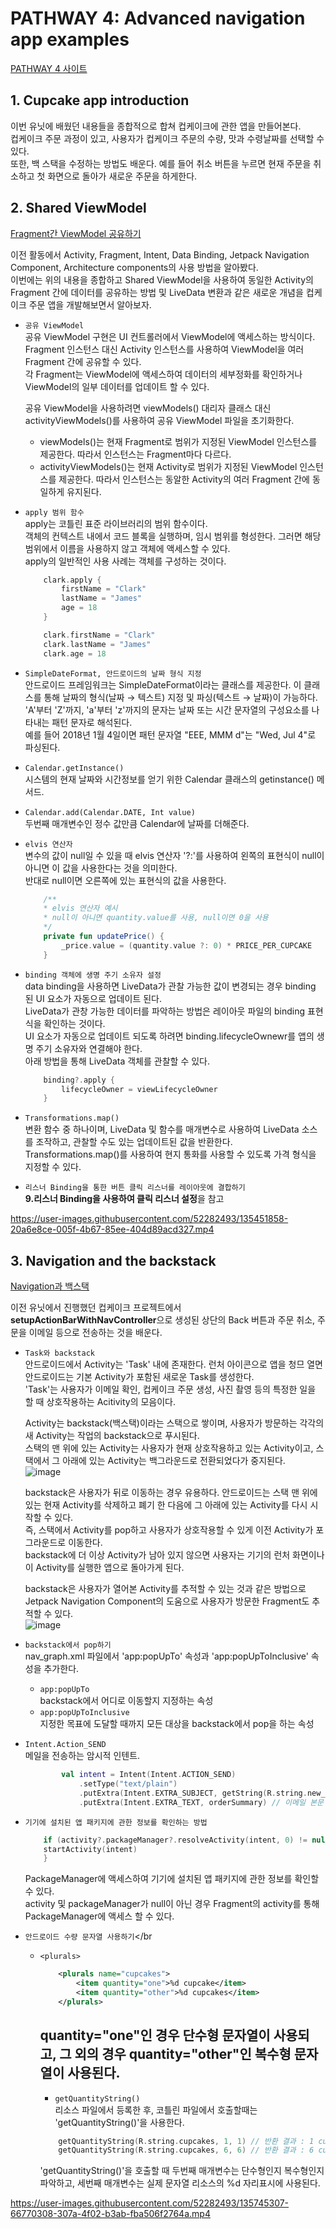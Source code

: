 # PATHWAY 4: Advanced navigation app examples
[PATHWAY 4 사이트](https://developer.android.com/courses/pathways/android-basics-kotlin-unit-3-pathway-4)

## 1. Cupcake app introduction
이번 유닛에 배웠던 내용들을 종합적으로 합쳐 컵케이크에 관한 앱을 만들어본다.</br>
컵케이크 주문 과정이 있고, 사용자가 컵케이크 주문의 수량, 맛과 수령날짜를 선택할 수 있다.</br>
또한, 백 스택을 수정하는 방법도 배운다. 예를 들어 취소 버튼을 누르면 현재 주문을 취소하고 첫 화면으로 돌아가 새로운 주문을 하게한다.

## 2. Shared ViewModel
[Fragment간 ViewModel 공유하기](https://developer.android.com/codelabs/basic-android-kotlin-training-shared-viewmodel?continue=https%3A%2F%2Fdeveloper.android.com%2Fcourses%2Fpathways%2Fandroid-basics-kotlin-unit-3-pathway-4%23codelab-https%3A%2F%2Fdeveloper.android.com%2Fcodelabs%2Fbasic-android-kotlin-training-shared-viewmodel#0)

이전 활동에서 Activity, Fragment, Intent, Data Binding, Jetpack Navigation Component, Architecture components의 사용 방법을 알아봤다.</br>
이번에는 위의 내용을 종합하고 Shared ViewModel을 사용하여 동일한 Activity의 Fragment 간에 데이터를 공유하는 방법 및 LiveData 변환과 같은 새로운 개념을 컵케이크 주문 앱을 개발해보면서 알아보자.


- `공유 ViewModel`</br>
    공유 ViewModel 구현은 UI 컨트롤러에서 ViewModel에 액세스하는 방식이다.</br>
    Fragment 인스턴스 대신 Activity 인스턴스를 사용하여 ViewModel을 여러 Fragment 간에 공유할 수 있다.</br>
    각 Fragment는 ViewModel에 액세스하여 데이터의 세부정화를 확인하거나 ViewModel의 일부 데이터를 업데이트 할 수 있다.

    공유 ViewModel을 사용하려면 viewModels() 대리자 클래스 대신 activityViewModels()를 사용하여 공유 ViewModel 파일을 초기화한다.
    - viewModels()는 현재 Fragment로 범위가 지정된 ViewModel 인스턴스를 제공한다. 따라서 인스턴스는 Fragment마다 다르다.
    - activityViewModels()는 현재 Activity로 범위가 지정된 ViewModel 인스턴스를 제공한다. 따라서 인스턴스는 동알한 Activity의 여러 Fragment 간에 동일하게 유지된다.

- `apply 범위 함수`</br>
    apply는 코틀린 표준 라이브러리의 범위 함수이다.</br>
    객체의 컨텍스트 내에서 코드 블록을 실행하며, 임시 범위를 형성한다. 그러면 해당 범위에서 이름을 사용하지 않고 객체에 액세스할 수 있다.</br>
    apply의 일반적인 사용 사례는 객체를 구성하는 것이다.

    ```kotlin
        clark.apply {
            firstName = "Clark"
            lastName = "James"
            age = 18
        }

        clark.firstName = "Clark"
        clark.lastName = "James"
        clark.age = 18
    ```

- `SimpleDateFormat, 안드로이드의 날짜 형식 지정`</br>
    안드로이드 프레임워크는 SimpleDateFormat이라는 클래스를 제공한다. 이 클래스를 통해 날짜의 형식(날짜 → 텍스트) 지정 및 파싱(텍스트 → 날짜)이 가능하다.</br>
    'A'부터 'Z'까지, 'a'부터 'z'까지의 문자는 날짜 또는 시간 문자열의 구성요소를 나타내는 패턴 문자로 해석된다.</br>
    예를 들어 2018년 1월 4일이면 패턴 문자열 "EEE, MMM d"는 "Wed, Jul 4"로 파싱된다.

- `Calendar.getInstance()`</br>
    시스템의 현재 날짜와 시간정보를 얻기 위한 Calendar 클래스의 getinstance() 메서드.

- `Calendar.add(Calendar.DATE, Int value)`</br>
    두번째 매개변수인 정수 값만큼 Calendar에 날짜를 더해준다.

- `elvis 연산자`</br>
    변수의 값이 null일 수 있을 때 elvis 연산자 '?:'를 사용하여 왼쪽의 표현식이 null이 아니면 이 값을 사용한다는 것을 의미한다.</br>
    반대로 null이면 오른쪽에 있는 표현식의 값을 사용한다.</br>
    ```kotlin
        /**
        * elvis 연산자 예시
        * null이 아니면 quantity.value를 사용, null이면 0을 사용
        */
        private fun updatePrice() {
            _price.value = (quantity.value ?: 0) * PRICE_PER_CUPCAKE
        }
    ```

- `binding 객체에 생명 주기 소유자 설정`</br>
    data binding을 사용하면 LiveData가 관찰 가능한 값이 변경되는 경우 binding 된 UI 요소가 자동으로 업데이트 된다.</br>
    LiveData가 관창 가능한 데이터를 파악하는 방법은 레이아웃 파일의 binding 표현식을 확인하는 것이다.</br>
    UI 요소가 자동으로 업데이트 되도록 하려면 binding.lifecycleOwnewr를 앱의 생명 주기 소유자와 연결해야 한다.</br>
    아래 방법을 통해 LiveData 객체를 관찰할 수 있다.
    ```kotlin
        binding?.apply {
            lifecycleOwner = viewLifecycleOwner
        }
    ```

- `Transformations.map()`</br>
    변환 함수 중 하나이며, LiveData 및 함수를 매개변수로 사용하여 LiveData 소스를 조작하고, 관찰할 수도 있는 업데이트된 값을 반환한다.</br>
    Transformations.map()를 사용하여 현지 통화를 사용할 수 있도록 가격 형식을 지정할 수 있다.

- `리스너 Binding을 통한 버튼 클릭 리스너를 레이아웃에 결합하기`</br>
    **9.리스너 Binding을 사용하여 클릭 리스너 설정**을 참고

https://user-images.githubusercontent.com/52282493/135451858-20a6e8ce-005f-4b67-85ee-404d89acd327.mp4


## 3. Navigation and the backstack
[Navigation과 백스택](https://developer.android.com/codelabs/basic-android-kotlin-training-navigation-backstack?continue=https%3A%2F%2Fdeveloper.android.com%2Fcourses%2Fpathways%2Fandroid-basics-kotlin-unit-3-pathway-4%23codelab-https%3A%2F%2Fdeveloper.android.com%2Fcodelabs%2Fbasic-android-kotlin-training-navigation-backstack#0)

이전 유닛에서 진행했던 컵케이크 프로젝트에서 **setupActionBarWithNavController**으로 생성된 상단의 Back 버튼과 주문 취소, 주문을 이메일 등으로 전송하는 것을 배운다.

- `Task와 backstack`</br>
    안드로이드에서 Activity는 'Task' 내에 존재한다. 런처 아이콘으로 앱을 청므 열면 안드로이드는 기본 Activity가 포함된 새로운 Task를 생성한다.</br>
    'Task'는 사용자가 이메일 확인, 컵케이크 주문 생성, 사진 촬영 등의 특정한 일을 할 때 상호작용하는 Acitivity의 모음이다.

    Activity는 backstack(백스택)이라는 스택으로 쌓이며, 사용자가 방문하는 각각의 새 Activity는 작업의 backstack으로 푸시된다.</br>
    스택의 맨 위에 있는 Activity는 사용자가 현재 상호작용하고 있는 Activity이고, 스택에서 그 아래에 있는 Activity는 백그라운드로 전환되었다가 중지된다.</br>
    ![image](https://user-images.githubusercontent.com/52282493/135725577-c18f5338-24a6-4257-b0ba-c7a908d9dbac.png)

    backstack은 사용자가 뒤로 이동하는 경우 유용하다. 안드로이드는 스택 맨 위에 있는 현재 Activity를 삭제하고 폐기 한 다음에 그 아래에 있는 Activity를 다시 시작할 수 있다.</br>
    즉, 스택에서 Activity를 pop하고 사용자가 상호작용할 수 있게 이전 Activity가 포그라운드로 이동한다.</br>
    backstack에 더 이상 Activity가 남아 있지 않으면 사용자는 기기의 런처 화면이나 이 Activity를 실행한 앱으로 돌아가게 된다.

    backstack은 사용자가 열어본 Activity를 추적할 수 있는 것과 같은 방법으로 Jetpack Navigation Component의 도움으로 사용자가 방문한 Fragment도 추적할 수 있다.</br>
    ![image](https://user-images.githubusercontent.com/52282493/135725923-c6227e07-65a0-4210-8945-77edc48ef0b7.png)

- `backstack에서 pop하기`</br>
    nav_graph.xml 파일에서 'app:popUpTo' 속성과 'app:popUpToInclusive' 속성을 추가한다.</br>
    - `app:popUpTo`</br>
        backstack에서 어디로 이동할지 지정하는 속성
    - `app:popUpToInclusive`</br>
        지정한 목표에 도달할 때까지 모든 대상을 backstack에서 pop을 하는 속성

- `Intent.Action_SEND`</br>
    메일을 전송하는 암시적 인텐트.</br>
    ```kotlin
            val intent = Intent(Intent.ACTION_SEND)
                .setType("text/plain")
                .putExtra(Intent.EXTRA_SUBJECT, getString(R.string.new_cupcake_order)) // 이메일 제목
                .putExtra(Intent.EXTRA_TEXT, orderSummary) // 이메일 본문
    ```

- `기기에 설치된 앱 패키지에 관한 정보를 확인하는 방법`</br>
    ```kotlin
        if (activity?.packageManager?.resolveActivity(intent, 0) != null) {
        startActivity(intent)
        }
    ```
    PackageManager에 액세스하여 기기에 설치된 앱 패키지에 관한 정보를 확인할 수 있다.</br>
    activity 및 packageManager가 null이 아닌 경우 Fragment의 activity를 통해 PackageManager에 액세스 할 수 있다.

- `안드로이드 수량 문자열 사용하기`</br
    - `<plurals>`</br>
        ```xml
            <plurals name="cupcakes">
                <item quantity="one">%d cupcake</item>
                <item quantity="other">%d cupcakes</item>
            </plurals>
        ```
        quantity="one"인 경우 단수형 문자열이 사용되고, 그 외의 경우 quantity="other"인 복수형 문자열이 사용된다.</br>
        ---
        - `getQuantityString()`</br>
        리소스 파일에서 등록한 후, 코틀린 파일에서 호출할때는 'getQuantityString()'을 사용한다.
        ```kotlin
            getQuantityString(R.string.cupcakes, 1, 1) // 반환 결과 : 1 cupcake
            getQuantityString(R.string.cupcakes, 6, 6) // 반환 결과 : 6 cupcakes
        ```
        'getQuantityString()'을 호출할 때 두번째 매개변수는 단수형인지 복수형인지 파악하고, 세번째 매개변수는 실제 문자열 리소스의 %d 자리표시에 사용된다.

https://user-images.githubusercontent.com/52282493/135745307-66770308-307a-4f02-b3ab-fba506f2764a.mp4

